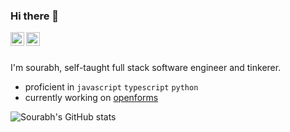 ### Hi there 👋


<a href="https://twitter.com/sourabh280598">
  <img align="left" alt="Sourabh kumar | Twitter" width="22px" src="https://raw.githubusercontent.com/peterthehan/peterthehan/master/assets/twitter.svg" />
</a>
<a href="https://www.linkedin.com/in/biku1998/">
  <img align="left" alt="Sourabh's LinkedIN" width="22px" src="https://raw.githubusercontent.com/peterthehan/peterthehan/master/assets/linkedin.svg" />
</a>
</br></br>

I'm sourabh, self-taught full stack software engineer and tinkerer.

- proficient in `javascript` `typescript` `python`
- currently working on [openforms](openforms.in)

![Sourabh's GitHub stats](https://github-readme-stats.vercel.app/api?username=biku1998&show_icons=true&theme=onedark)

